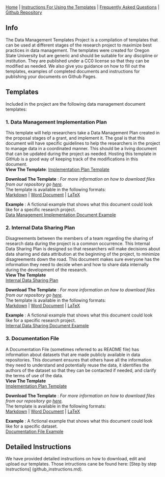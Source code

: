 
[Home](index.md) | [Instructions For Using the Templates](github_instructions.md) | [Frequently Asked Questions](faq.md) | [Github Repository](https://github.com/landonma/Data-Management-Templates-Project)

## Info
The Data Management Templates Project is a compilation of templates that can be used at different stages of the research project to maximize best practices in data management. The templates were created for Oregon State University but are generic and should be suitable for any discipline or institution. They are published under a CC0 license so that they can be modified as needed. We also give you guidance on how to fill out the templates, examples of completed documents and instructions for publishing your documents on Github Pages.  

## Templates
Included in the project are the following data management document templates:

### 1. Data Management Implementation Plan  
This template will help researchers take a Data Management Plan created in the proposal stages of a grant, and implement it. The goal is that this document will have specific guidelines to help the researchers in the project to manage data in a coordinated manner. This should be a living document that can be updated during the project as needed. Hosting this template in GitHub is a good way of keeping track of the modifications in this document.  
**View The Template**: [Implementation Plan Template](https://landonma.github.io/Data-Management-Templates-Project/Implementation_Template/Implementation_Template)  

**Download The Template** : *For more information on how to download files from our repository go [here](github_instructions.md#how-to-download-the-template-files).*  
The template is available in the following formats:  
[Markdown](https://github.com/landonma/Data-Management-Templates-Project/blob/master/Implementation_Template/Implementation_Template.md) | [Word Document](https://github.com/landonma/Data-Management-Templates-Project/blob/master/Implementation_Template/Implementation_Template.docs) | [LaTeX](https://github.com/landonma/Data-Management-Templates-Project/blob/master/Implementation_Template/Implementation_Template.tex)  

**Example** : A fictional example that shows what this document could look like for a specific research project.  
[Data Management Implementation Document Example](Implementation_Template/Implementation_Template_example.md)


### 2. Internal Data Sharing Plan

Disagreements between the members of a team regarding the sharing of research data during the project is a common occurrence. This Internal Data Sharing Plan is designed so that researchers will make decisions about data sharing and data attribution at the beginning of the project, to minimize disagreements down the road. This document makes sure everyone has the information they need to decide when and how to share data internally during the development of the research.   
**View The Template**  
[Internal Data Sharing Plan](https://landonma.github.io/Data-Management-Templates-Project/Internal_Sharing_Template/Internal_Sharing_Template)  

**Download The Template** : *For more information on how to download files from our repository go [here](github_instructions.md#how-to-download-the-template-files).*  
The template is available in the following formats:  
[Markdown](https://github.com/landonma/Data-Management-Templates-Project/blob/master/Internal_Sharing_Template/Internal_Sharing_Template.md) | [Word Document](https://github.com/landonma/Data-Management-Templates-Project/blob/master/Internal_Sharing_Template/Internal_Sharing_Template.docs) | [LaTeX](https://github.com/landonma/Data-Management-Templates-Project/blob/master/Internal_Sharing_Template/Internal_Sharing_Template.tex)

**Example** : A fictional example that shows what this document could look like for a specific research project.  
[Internal Data Sharing Document Example](Internal_Sharing_Template/Internal_Sharing_Template_example.md)

### 3. Documentation File

A Documentation File (sometimes referred to as README file)  has information about datasets that are made publicly available in data repositories. This document ensures that others have all the information they need to understand and potentially reuse the data, it identifies the authors of the dataset so that they can be contacted if needed, and clarify the terms of use of the data.  
**View The Template**  
[Implementation Plan Template](https://landonma.github.io/Data-Management-Templates-Project/Documentation_Template/Documentation_Template)  

**Download The Template** : *For more information on how to download files from our repository go [here](github_instructions.md#how-to-download-the-template-files).*  
The template is available in the following formats:  
[Markdown](https://github.com/landonma/Data-Management-Templates-Project/blob/master/Documentation_Template/Documentation_Template.md) | [Word Document](https://github.com/landonma/Data-Management-Templates-Project/blob/master/Documentation_Template/Documentation_Template.docs) | [LaTeX](https://github.com/landonma/Data-Management-Templates-Project/blob/master/Documentation_Template/Documentation_Template.tex)  

**Example** : A fictional example that shows what this document could look like for a specific dataset.  
[Documentation File Example](Documentation_Template/Documentation_Template_example.md)

## Detailed Instructions
We have provided detailed instructions on how to download, edit and upload our templates. Those intructions cane be found here: [Step by step Instructions] (github_instructions.md).

